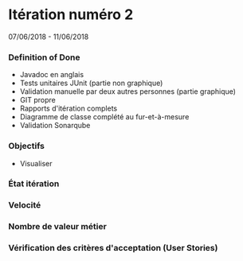 # Itération numéro 2
07/06/2018 - 11/06/2018

### Definition of Done

* Javadoc en anglais
* Tests unitaires JUnit (partie non graphique)
* Validation manuelle par deux autres personnes (partie graphique)
* GIT propre
* Rapports d'itération complets
* Diagramme de classe complété au fur-et-à-mesure
* Validation Sonarqube

### Objectifs

* Visualiser

### État itération

### Velocité

### Nombre de valeur métier

### Vérification des critères d'acceptation (User Stories)
